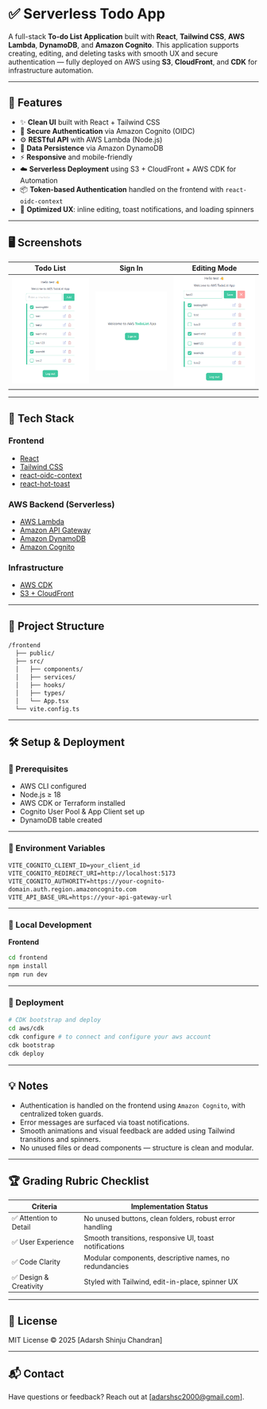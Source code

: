 # ✅ Serverless Todo App

A full-stack **To-do List Application** built with **React**, **Tailwind CSS**, **AWS Lambda**, **DynamoDB**, and **Amazon Cognito**. This application supports creating, editing, and deleting tasks with smooth UX and secure authentication — fully deployed on AWS using **S3**, **CloudFront**, and **CDK** for infrastructure automation.

---

## 🚀 Features

- ✨ **Clean UI** built with React + Tailwind CSS
- 🔐 **Secure Authentication** via Amazon Cognito (OIDC)
- ⚙️ **RESTful API** with AWS Lambda (Node.js)
- 💾 **Data Persistence** via Amazon DynamoDB
- ⚡ **Responsive** and mobile-friendly
- ☁️ **Serverless Deployment** using S3 + CloudFront + AWS CDK for Automation
- 📦 **Token-based Authentication** handled on the frontend with `react-oidc-context`
- 🧠 **Optimized UX**: inline editing, toast notifications, and loading spinners

---

## 🖥️ Screenshots

| Todo List                   | Sign In                          | Editing Mode                      |
|-----------------------------|----------------------------------|-----------------------------------|
| ![Todo List](./public/screenshots/todo-list.png) | ![Todo List](./public/screenshots/sign-in.png) | ![Edit Todos](./public/screenshots/edit-todo.png) |

---

## 🧱 Tech Stack

### Frontend
- [React](https://reactjs.org/)
- [Tailwind CSS](https://tailwindcss.com/)
- [react-oidc-context](https://github.com/authts/react-oidc-context)
- [react-hot-toast](https://react-hot-toast.com/)

### AWS Backend (Serverless)
- [AWS Lambda](https://aws.amazon.com/lambda/)
- [Amazon API Gateway](https://aws.amazon.com/api-gateway/)
- [Amazon DynamoDB](https://aws.amazon.com/dynamodb/)
- [Amazon Cognito](https://aws.amazon.com/cognito/)

### Infrastructure
- [AWS CDK](https://docs.aws.amazon.com/cdk/)
- [S3 + CloudFront](https://docs.aws.amazon.com/AmazonCloudFront/)

---

## 📂 Project Structure

```
/frontend
  ├── public/
  ├── src/
  │   ├── components/
  │   ├── services/
  │   ├── hooks/
  │   ├── types/
  │   └── App.tsx
  └── vite.config.ts
```

---

## 🛠️ Setup & Deployment

### 🔧 Prerequisites

- AWS CLI configured
- Node.js ≥ 18
- AWS CDK or Terraform installed
- Cognito User Pool & App Client set up
- DynamoDB table created

---

### 🔑 Environment Variables

```env
VITE_COGNITO_CLIENT_ID=your_client_id
VITE_COGNITO_REDIRECT_URI=http://localhost:5173
VITE_COGNITO_AUTHORITY=https://your-cognito-domain.auth.region.amazoncognito.com
VITE_API_BASE_URL=https://your-api-gateway-url
```

---

### 🧪 Local Development

**Frontend**
```bash
cd frontend
npm install
npm run dev
```

---

### 🚀 Deployment

```bash
# CDK bootstrap and deploy
cd aws/cdk
cdk configure # to connect and configure your aws account
cdk bootstrap
cdk deploy
```

---

## 💡 Notes

- Authentication is handled on the frontend using `Amazon Cognito`, with centralized token guards.
- Error messages are surfaced via toast notifications.
- Smooth animations and visual feedback are added using Tailwind transitions and spinners.
- No unused files or dead components — structure is clean and modular.

---

## 🏆 Grading Rubric Checklist

| Criteria             | Implementation Status |
|----------------------|------------------------|
| ✅ Attention to Detail | No unused buttons, clean folders, robust error handling |
| ✅ User Experience     | Smooth transitions, responsive UI, toast notifications |
| ✅ Code Clarity        | Modular components, descriptive names, no redundancies |
| ✅ Design & Creativity | Styled with Tailwind, edit-in-place, spinner UX |

---

## 📜 License

MIT License © 2025 [Adarsh Shinju Chandran]

---

## 📬 Contact

Have questions or feedback? Reach out at [adarshsc2000@gmail.com].
